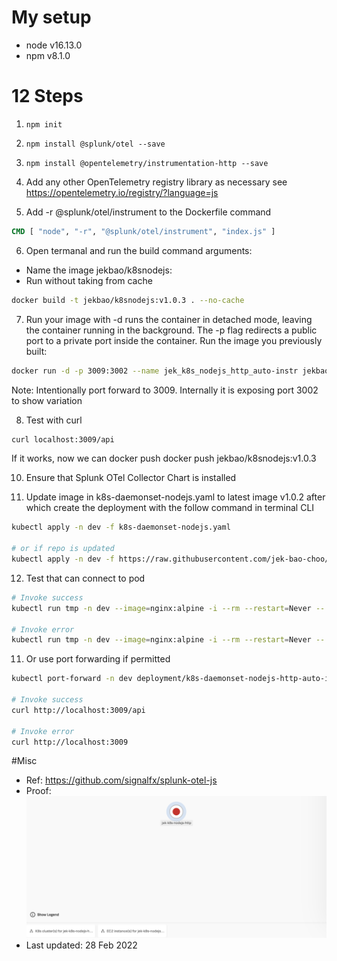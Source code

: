 # My setup
- node v16.13.0
- npm v8.1.0

# 12 Steps
1. `npm init`


2. `npm install @splunk/otel --save`


3. `npm install @opentelemetry/instrumentation-http --save`

4. Add any other OpenTelemetry registry library as necessary see https://opentelemetry.io/registry/?language=js 

5. Add -r @splunk/otel/instrument to the Dockerfile command
```dockerfile
CMD [ "node", "-r", "@splunk/otel/instrument", "index.js" ]
```

6. Open termanal and run the build command arguments:
- Name the image jekbao/k8snodejs:<version>
- Run without taking from cache
```bash
docker build -t jekbao/k8snodejs:v1.0.3 . --no-cache
```

7. Run your image with -d runs the container in detached mode, leaving the container running in the background. The -p flag redirects a public port to a private port inside the container. Run the image you previously built:
```bash
docker run -d -p 3009:3002 --name jek_k8s_nodejs_http_auto-instr jekbao/k8snodejs:v1.0.3
```
Note: Intentionally port forward to 3009. Internally it is exposing port 3002 to show variation

8. Test with curl
```bash
curl localhost:3009/api
```
If it works, now we can docker push
docker push jekbao/k8snodejs:v1.0.3

10. Ensure that Splunk OTel Collector Chart is installed

11. Update image in k8s-daemonset-nodejs.yaml to latest image v1.0.2 after which create the deployment with the follow command in terminal CLI
```bash
kubectl apply -n dev -f k8s-daemonset-nodejs.yaml

# or if repo is updated
kubectl apply -n dev -f https://raw.githubusercontent.com/jek-bao-choo/splunk-otel-example/main/apm-js/k8s-daemonset-http-auto-instr/k8s-daemonset-nodejs.yaml
```

12. Test that can connect to pod
```bash
# Invoke success
kubectl run tmp -n dev --image=nginx:alpine -i --rm --restart=Never -- curl -m 5 -v <pod ip using kubectl get pod -n dev -o wide>:<containerPort>/api

# Invoke error
kubectl run tmp -n dev --image=nginx:alpine -i --rm --restart=Never -- curl -m 5 -v <pod ip using kubectl get pod -n dev -o wide>:<containerPort>
```

11. Or use port forwarding if permitted
```bash
kubectl port-forward -n dev deployment/k8s-daemonset-nodejs-http-auto-instr 3009:<containerPort>

# Invoke success
curl http://localhost:3009/api

# Invoke error
curl http://localhost:3009
```

#Misc

- Ref: https://github.com/signalfx/splunk-otel-js
- Proof: ![proof](proof.png "working proof")
- Last updated: 28 Feb 2022